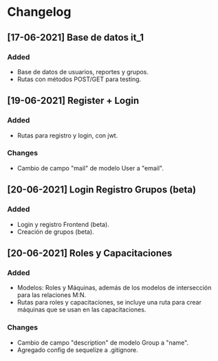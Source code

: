 # Changelog

## [17-06-2021] Base de datos it_1 
### Added
- Base de datos de usuarios, reportes y grupos.
- Rutas con métodos POST/GET para testing.

## [19-06-2021] Register + Login
### Added
- Rutas para registro y login, con jwt.
### Changes
- Cambio de campo "mail" de modelo User a "email".

## [20-06-2021] Login Registro Grupos (beta)
### Added
- Login y registro Frontend (beta).
- Creación de grupos (beta).

## [20-06-2021] Roles y Capacitaciones
### Added
- Modelos: Roles y Máquinas, además de los modelos de intersección para las relaciones M:N.
- Rutas para roles y capacitaciones, se incluye una ruta para crear máquinas que se usan en las capacitaciones.
### Changes
- Cambio de campo "description" de modelo Group a "name".
- Agregado config de sequelize a .gitignore.